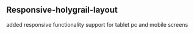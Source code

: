 ## Responsive-holygrail-layout

added responsive functionality support for tablet pc and mobile screens

